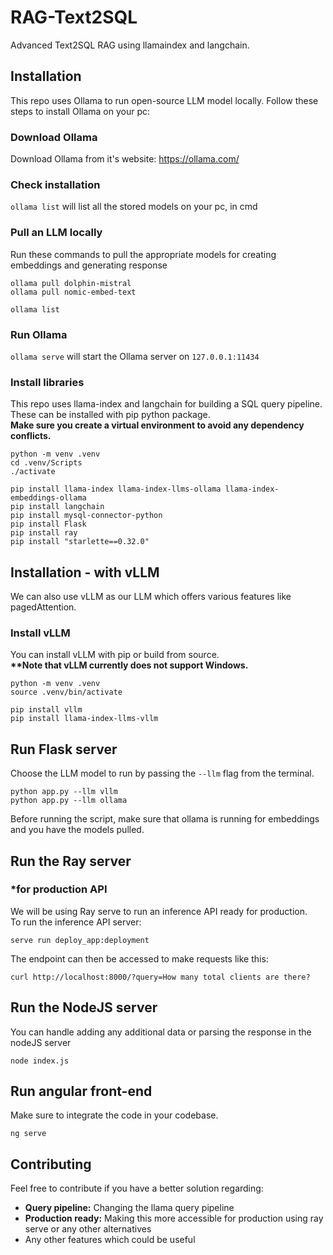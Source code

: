 # RAG-Text2SQL
Advanced Text2SQL RAG using llamaindex and langchain.

## Installation
This repo uses Ollama to run open-source LLM model locally. Follow these steps to install Ollama on your pc:
### Download Ollama 
Download Ollama from it's website: https://ollama.com/
### Check installation
```ollama list``` will list all the stored models on your pc, in cmd
### Pull an LLM locally
Run these commands to pull the appropriate models for creating embeddings and generating response
```
ollama pull dolphin-mistral
ollama pull nomic-embed-text

ollama list
```
### Run Ollama
``ollama serve`` will start the Ollama server on ``127.0.0.1:11434``

### Install libraries
This repo uses llama-index and langchain for building a SQL query pipeline. These can be installed with pip python package.<br>
<b>Make sure you create a virtual environment to avoid any dependency conflicts.</b>
```
python -m venv .venv
cd .venv/Scripts
./activate

pip install llama-index llama-index-llms-ollama llama-index-embeddings-ollama
pip install langchain
pip install mysql-connector-python
pip install Flask
pip install ray
pip install "starlette==0.32.0"
```

## Installation - with vLLM
We can also use vLLM as our LLM which offers various features like pagedAttention.
### Install vLLM
You can install vLLM with pip or build from source.<br>
<b>**Note that vLLM currently does not support Windows.</b>
```
python -m venv .venv
source .venv/bin/activate

pip install vllm
pip install llama-index-llms-vllm
```

## Run Flask server 
Choose the LLM model to run by passing the ``--llm`` flag from the terminal.<br>
```
python app.py --llm vllm
python app.py --llm ollama
```
Before running the script, make sure that ollama is running for embeddings and you have the models pulled.

## Run the Ray server
### *for production API 
We will be using Ray serve to run an inference API ready for production.<br>
To run the inference API server:
```
serve run deploy_app:deployment
```
The endpoint can then be accessed to make requests like this:
```
curl http://localhost:8000/?query=How many total clients are there?
```

## Run the NodeJS server
You can handle adding any additional data or parsing the response in the nodeJS server
```
node index.js
```
## Run angular front-end
Make sure to integrate the code in your codebase.
```
ng serve
```

## Contributing
Feel free to contribute if you have a better solution regarding:
<ul>
  <li><b>Query pipeline:</b> Changing the llama query pipeline</li>
  <li><b>Production ready:</b> Making this more accessible for production using ray serve or any other alternatives</li>
  <li>Any other features which could be useful</li>
</ul>

